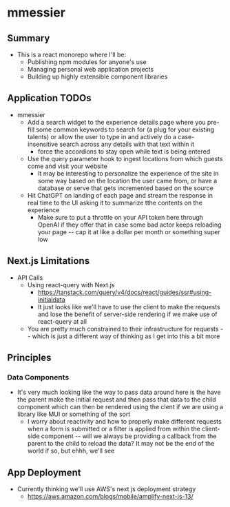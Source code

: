 # mmessier

## Summary

- This is a react monorepo where I'll be:
  - Publishing npm modules for anyone's use
  - Managing personal web application projects
  - Building up highly extensible component libraries

## Application TODOs

- mmessier
  - Add a search widget to the experience details page where you pre-fill some common keywords to search for (a plug for your existing talents) or allow the user to type in and actively do a case-insensitive search across any details with that text within it
    - force the accordions to stay open while text is being entered
  - Use the query parameter hook to ingest locations from which guests come and visit your website
    - It may be interesting to personalize the experience of the site in some way based on the location the user came from, or have a database or serve that gets incremented based on the source
  - Hit ChatGPT on landing of each page and stream the response in real time to the UI asking it to summarize tthe contents on the experience
    - Make sure to put a throttle on your API token here through OpenAI if they offer that in case some bad actor keeps reloading your page -- cap it at like a dollar per month or something super low

## Next.js Limitations

- API Calls
  - Using react-query with Next.js
    - https://tanstack.com/query/v4/docs/react/guides/ssr#using-initialdata
    - It just looks like we'll have to use the client to make the requests and lose the benefit of server-side rendering if we make use of react-query at all
  - You are pretty much constrained to their infrastructure for requests -- which is just a different way of thinking as I get into this a bit more

## Principles

### Data Components

- It's very much looking like the way to pass data around here is the have the parent make the initial request and then pass that data to the child component which can then be rendered using the clent if we are using a library like MUI or something of the sort
  - I worry about reactivity and how to properly make different requests when a form is submitted or a filter is applied from within the client-side component -- will we always be providing a callback from the parent to the child to reload the data? It may not be the end of the world if so, but ehhh, we'll see

## App Deployment

- Currently thinking we'll use AWS's next js deployment strategy
  - https://aws.amazon.com/blogs/mobile/amplify-next-js-13/
